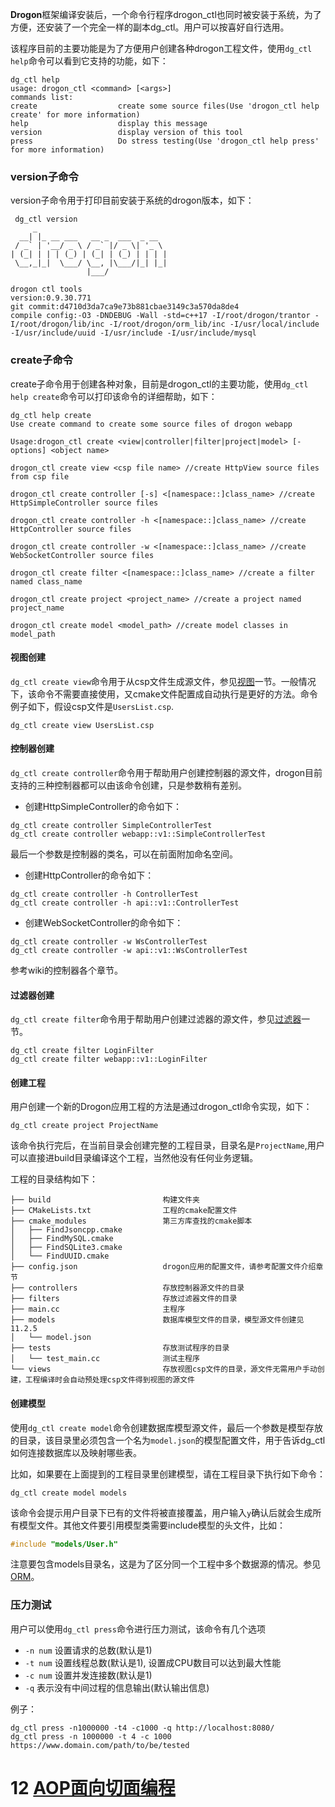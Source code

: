 **Drogon**框架编译安装后，一个命令行程序drogon_ctl也同时被安装于系统，为了方便，还安装了一个完全一样的副本dg_ctl。用户可以按喜好自行选用。

该程序目前的主要功能是为了方便用户创建各种drogon工程文件，使用`dg_ctl help`命令可以看到它支持的功能，如下：

```shell
dg_ctl help
usage: drogon_ctl <command> [<args>]
commands list:
create                  create some source files(Use 'drogon_ctl help create' for more information)
help                    display this message
version                 display version of this tool
press                   Do stress testing(Use 'drogon_ctl help press' for more information)
```

### version子命令

version子命令用于打印目前安装于系统的drogon版本，如下：

```shell
 dg_ctl version
     _                             
  __| |_ __ ___   __ _  ___  _ __  
 / _` | '__/ _ \ / _` |/ _ \| '_ \ 
| (_| | | | (_) | (_| | (_) | | | |
 \__,_|_|  \___/ \__, |\___/|_| |_|
                 |___/             

drogon ctl tools
version:0.9.30.771
git commit:d4710d3da7ca9e73b881cbae3149c3a570da8de4
compile config:-O3 -DNDEBUG -Wall -std=c++17 -I/root/drogon/trantor -I/root/drogon/lib/inc -I/root/drogon/orm_lib/inc -I/usr/local/include -I/usr/include/uuid -I/usr/include -I/usr/include/mysql 
```

### create子命令

create子命令用于创建各种对象，目前是drogon_ctl的主要功能，使用`dg_ctl help create`命令可以打印该命令的详细帮助，如下：

```shell
dg_ctl help create
Use create command to create some source files of drogon webapp

Usage:drogon_ctl create <view|controller|filter|project|model> [-options] <object name>

drogon_ctl create view <csp file name> //create HttpView source files from csp file

drogon_ctl create controller [-s] <[namespace::]class_name> //create HttpSimpleController source files

drogon_ctl create controller -h <[namespace::]class_name> //create HttpController source files

drogon_ctl create controller -w <[namespace::]class_name> //create WebSocketController source files

drogon_ctl create filter <[namespace::]class_name> //create a filter named class_name

drogon_ctl create project <project_name> //create a project named project_name

drogon_ctl create model <model_path> //create model classes in model_path
```

#### 视图创建

`dg_ctl create view`命令用于从csp文件生成源文件，参见[视图](CHN-06-视图)一节。一般情况下，该命令不需要直接使用，又cmake文件配置成自动执行是更好的方法。命令例子如下，假设csp文件是`UsersList.csp`.

```shell
dg_ctl create view UsersList.csp
```

#### 控制器创建

`dg_ctl create controller`命令用于帮助用户创建控制器的源文件，drogon目前支持的三种控制器都可以由该命令创建，只是参数稍有差别。

* 创建HttpSimpleController的命令如下：

```shell
dg_ctl create controller SimpleControllerTest
dg_ctl create controller webapp::v1::SimpleControllerTest
```

最后一个参数是控制器的类名，可以在前面附加命名空间。

* 创建HttpController的命令如下：

```shell
dg_ctl create controller -h ControllerTest
dg_ctl create controller -h api::v1::ControllerTest
```

* 创建WebSocketController的命令如下：

```shell
dg_ctl create controller -w WsControllerTest
dg_ctl create controller -w api::v1::WsControllerTest
```

参考wiki的控制器各个章节。

#### 过滤器创建

`dg_ctl create filter`命令用于帮助用户创建过滤器的源文件，参见[过滤器](CHN-05-过滤器)一节。

```shell
dg_ctl create filter LoginFilter
dg_ctl create filter webapp::v1::LoginFilter
```

#### 创建工程

用户创建一个新的Drogon应用工程的方法是通过drogon_ctl命令实现，如下：

```shell
dg_ctl create project ProjectName
```

该命令执行完后，在当前目录会创建完整的工程目录，目录名是`ProjectName`,用户可以直接进build目录编译这个工程，当然他没有任何业务逻辑。

工程的目录结构如下：

```shell
├── build                         构建文件夹
├── CMakeLists.txt                工程的cmake配置文件
├── cmake_modules                 第三方库查找的cmake脚本
│   ├── FindJsoncpp.cmake
│   ├── FindMySQL.cmake
│   ├── FindSQLite3.cmake
│   └── FindUUID.cmake
├── config.json                   drogon应用的配置文件，请参考配置文件介绍章节
├── controllers                   存放控制器源文件的目录
├── filters                       存放过滤器文件的目录
├── main.cc                       主程序
├── models                        数据库模型文件的目录，模型源文件创建见11.2.5
│   └── model.json
├── tests                         存放测试程序的目录
│   └── test_main.cc              测试主程序
└── views                         存放视图csp文件的目录，源文件无需用户手动创建，工程编译时会自动预处理csp文件得到视图的源文件
```

#### 创建模型

使用`dg_ctl create model`命令创建数据库模型源文件，最后一个参数是模型存放的目录，该目录里必须包含一个名为`model.json`的模型配置文件，用于告诉dg_ctl如何连接数据库以及映射哪些表。

比如，如果要在上面提到的工程目录里创建模型，请在工程目录下执行如下命令：

```shell
dg_ctl create model models
```

该命令会提示用户目录下已有的文件将被直接覆盖，用户输入`y`确认后就会生成所有模型文件。其他文件要引用模型类需要include模型的头文件，比如：

```c++
#include "models/User.h"
```

注意要包含models目录名，这是为了区分同一个工程中多个数据源的情况。参见[ORM](CHN-08-3-数据库-ORM)。

### 压力测试

用户可以使用`dg_ctl press`命令进行压力测试，该命令有几个选项

* `-n num`  设置请求的总数(默认是1)
* `-t num`  设置线程总数(默认是1), 设置成CPU数目可以达到最大性能
* `-c num`  设置并发连接数(默认是1)
* `-q`      表示没有中间过程的信息输出(默认输出信息)

例子：

```shell
dg_ctl press -n1000000 -t4 -c1000 -q http://localhost:8080/
dg_ctl press -n 1000000 -t 4 -c 1000 https://www.domain.com/path/to/be/tested
```

# 12 [AOP面向切面编程](CHN-12-AOP面向切面编程)
